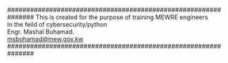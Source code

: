 ###############################################################
This is created for the purpose of training MEWRE engineers  
In the feild of cybersecurity/python			      
Engr. Mashal Buhamad.                                        
msbohamad@mew.gov.kw							                               
###############################################################
